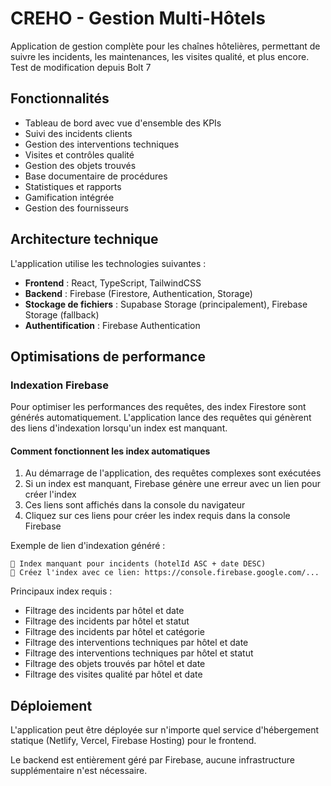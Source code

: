 # CREHO - Gestion Multi-Hôtels

Application de gestion complète pour les chaînes hôtelières, permettant de suivre les incidents, les maintenances, les visites qualité, et plus encore.
Test de modification depuis Bolt 7


## Fonctionnalités

- Tableau de bord avec vue d'ensemble des KPIs
- Suivi des incidents clients
- Gestion des interventions techniques
- Visites et contrôles qualité
- Gestion des objets trouvés
- Base documentaire de procédures
- Statistiques et rapports
- Gamification intégrée
- Gestion des fournisseurs

## Architecture technique

L'application utilise les technologies suivantes :

- **Frontend** : React, TypeScript, TailwindCSS
- **Backend** : Firebase (Firestore, Authentication, Storage)
- **Stockage de fichiers** : Supabase Storage (principalement), Firebase Storage (fallback)
- **Authentification** : Firebase Authentication

## Optimisations de performance

### Indexation Firebase

Pour optimiser les performances des requêtes, des index Firestore sont générés automatiquement. L'application lance des requêtes qui génèrent des liens d'indexation lorsqu'un index est manquant.

#### Comment fonctionnent les index automatiques

1. Au démarrage de l'application, des requêtes complexes sont exécutées
2. Si un index est manquant, Firebase génère une erreur avec un lien pour créer l'index
3. Ces liens sont affichés dans la console du navigateur
4. Cliquez sur ces liens pour créer les index requis dans la console Firebase

Exemple de lien d'indexation généré :
```
🔗 Index manquant pour incidents (hotelId ASC + date DESC)
🔗 Créez l'index avec ce lien: https://console.firebase.google.com/...
```

Principaux index requis :
- Filtrage des incidents par hôtel et date
- Filtrage des incidents par hôtel et statut
- Filtrage des incidents par hôtel et catégorie
- Filtrage des interventions techniques par hôtel et date
- Filtrage des interventions techniques par hôtel et statut
- Filtrage des objets trouvés par hôtel et date
- Filtrage des visites qualité par hôtel et date

## Déploiement

L'application peut être déployée sur n'importe quel service d'hébergement statique (Netlify, Vercel, Firebase Hosting) pour le frontend.

Le backend est entièrement géré par Firebase, aucune infrastructure supplémentaire n'est nécessaire.